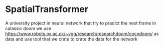 # SpatialTransformer

A university project in neural network that try to pradict the next frame in calassic doom
we use https://www.robots.ox.ac.uk/~vgg/research/researchdoom/cocodoom/ as data
and use tool that we crate to crate the data for the network
